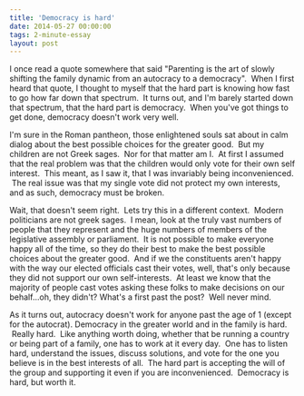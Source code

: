 ```yaml
---
title: 'Democracy is hard'
date: 2014-05-27 00:00:00 
tags: 2-minute-essay
layout: post
---
```

I once read a quote somewhere that said "Parenting is the art of slowly shifting the family dynamic from an autocracy to a democracy". &nbsp;When I first heard that quote, I thought to myself that the hard part is knowing how fast to go how far down that spectrum. &nbsp;It turns out, and I'm barely started down that spectrum, that the hard part is democracy. &nbsp;When you've got things to get done, democracy doesn't work very well.

<a name="more"></a>I'm sure in the Roman pantheon, those enlightened souls sat about in calm dialog about the best possible choices for the greater good. &nbsp;But my children are not Greek sages. &nbsp;Nor for that matter am I. &nbsp;At first I assumed that the real problem was that the children would only vote for their own self interest. &nbsp;This meant, as I saw it, that I was invariably being inconvenienced. &nbsp;The real issue was that my single vote did not protect my own interests, and as such, democracy must be broken.

Wait, that doesn't seem right. &nbsp;Lets try this in a different context. &nbsp;Modern politicians are not greek sages. &nbsp;I mean, look at the truly vast numbers of people that they represent and the huge numbers of members of the legislative assembly or parliament. &nbsp;It is not possible to make everyone happy all of the time, so they do their best to make the best possible choices about the greater good. &nbsp;And if we the constituents aren't happy with the way our elected officials cast their votes, well, that's only because they did not support our own self-interests. &nbsp;At least we know that the majority of people cast votes asking these folks to make decisions on our behalf...oh, they didn't? What's a first past the post? &nbsp;Well never mind.

As it turns out, autocracy doesn't work for anyone past the age of 1 (except for the autocrat). Democracy in the greater world and in the family is hard. &nbsp;Really hard. &nbsp;Like anything worth doing, whether that be running a country or being part of a family, one has to work at it every day. &nbsp;One has to listen hard, understand the issues, discuss solutions, and vote for the one you believe is in the best interests of all. &nbsp;The hard part is accepting the will of the group and supporting it even if you are inconvenienced. &nbsp;Democracy is hard, but worth it. 
